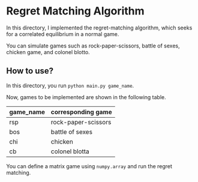 # Regret Matching Algorithm
In this directory, I implemented the regret-matching algorithm, which seeks for a correlated equilibrium in a normal game.

You can simulate games such as rock-paper-scissors, battle of sexes, chicken game, and colonel blotto.

## How to use?
In this directory, you run `python main.py game_name`.

Now, games to be implemented are shown in the following table.

| game_name | corresponding game |
| --------- | ------------------ |
| rsp       | rock-paper-scissors|
| bos       | battle of sexes    |
| chi       | chicken            |
| cb        | colonel blotta     |

You can define a matrix game using `numpy.array` and run the regret matching.